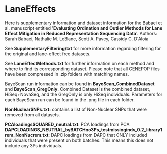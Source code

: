 # LaneEffects

Here is supplementary information and dataset information for the Babaei et al. manuscript entitled '**Evaluating Ordination and Outlier Methods for Lane Effect Mitigation in Reduced Representation Sequencing Data**'.
Authors: Sarah Babaei, Nathalie M. LeBlanc, Scott A. Pavey, Cassidy C. D'Aloia

See **SupplementaryFiltering/txt** for more information regarding filtering for the original and lane-effect free datasets.

See **LaneEffectMethods.txt** for further information on each method and where to find its corresponding dataset.
Please note that all GENEPOP files have been compressed in .zip folders with matching names.

BayeScan run information can be found in **BayeScan_CombinedDataset** and **BayeScan_GregOnly**. Combined Dataset is the combined dataset, HiSeq+NovaSeq, and the GregOnly is only HiSeq individuals. Parameters for each BayeScan run can be found in the .png file in each folder.

**NonNuclearSNPs.txt:** contains a list of Non-Nuclear SNPs that were removed from all datasets. 

**PCAloadingsSQUARED_neutral.txt**: PCA loadings from PCA
**DAPCLOADINGS_NEUTRAL_byBATCHno3Ps_testmissingindv_0.2_library1rem_NonNucrem.txt**: DAPC loadings from DAPC that ONLY included individuals that were present on both batches. This means this does not include any 3Ps individuals. 
